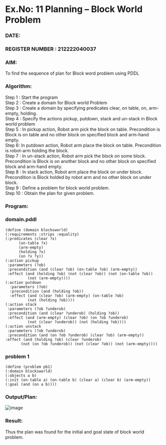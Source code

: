 # Ex.No: 11  Planning –  Block World Problem 
### DATE:                                                           
### REGISTER NUMBER : 212222040037
### AIM: 
To find the sequence of plan for Block word problem using PDDL  
###  Algorithm:
Step 1 :  Start the program <br>
Step 2 : Create a domain for Block world Problem <br>
Step 3 :  Create a domain by specifying predicates clear, on table, on, arm-empty, holding. <br>
Step 4 : Specify the actions pickup, putdown, stack and un-stack in Block world problem <br>
Step 5 :  In pickup action, Robot arm pick the block on table. Precondition is Block is on table and no other block on specified block and arm-hand empty.<br>
Step 6:  In putdown action, Robot arm place the block on table. Precondition is robot-arm holding the block.<br>
Step 7 : In un-stack action, Robot arm pick the block on some block. Precondition is Block is on another block and no other block on specified block and arm-hand empty.<br>
Step 8 : In stack action, Robot arm place the block on under block. Precondition is Block holded by robot arm and no other block on under block.<br>
Step 9 : Define a problem for block world problem.<br> 
Step 10 : Obtain the plan for given problem.<br> 
     
### Program:
### domain.pddl
```
(define (domain blocksworld)
(:requirements :strips :equality)
(:predicates (clear ?x)
      (on-table ?x)
      (arm-empty)
      (holding ?x)
      (on ?x ?y))
(:action pickup
 :parameters (?ob)
 :precondition (and (clear ?ob) (on-table ?ob) (arm-empty))
 :effect (and (holding ?ob) (not (clear ?ob)) (not (on-table ?ob))
          (not (arm-empty))))
(:action putdown
  :parameters (?ob)
  :precondition (and (holding ?ob))
  :effect (and (clear ?ob) (arm-empty) (on-table ?ob)
          (not (holding ?ob))))
(:action stack
 :parameters (?ob ?underob)
 :precondition (and (clear ?underob) (holding ?ob))
 :effect (and (arm-empty) (clear ?ob) (on ?ob ?underob)
          (not (clear ?underob)) (not (holding ?ob))))
(:action unstack
 :parameters (?ob ?underob)
 :precondition (and (on ?ob ?underob) (clear ?ob) (arm-empty))
:effect (and (holding ?ob) (clear ?underob)
       (not (on ?ob ?underob)) (not (clear ?ob)) (not (arm-empty))))
```
### problem 1
```
(define (problem pb1)
(:domain blocksworld)
(:objects a b)
(:init (on-table a) (on-table b) (clear a) (clear b) (arm-empty))
(:goal (and (on a b))))
```


### Output/Plan:
![image](https://github.com/dilipkumar1265/AI_Lab_2023-24/assets/119065291/dba21491-9e7d-484d-9ef9-b2763caf53f3)



### Result:
Thus the plan was found for the initial and goal state of block world problem.

